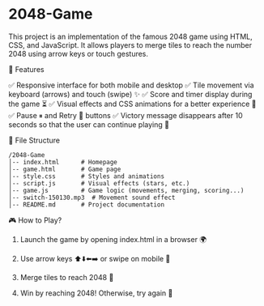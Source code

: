 # 2048-Game

This project is an implementation of the famous 2048 game using HTML, CSS, and JavaScript. It allows players to merge tiles to reach the number 2048 using arrow keys or touch gestures.

🚀 Features

✅ Responsive interface for both mobile and desktop
✅ Tile movement via keyboard (arrows) and touch (swipe) ✨
✅ Score and timer display during the game ⏳
✅ Visual effects and CSS animations for a better experience 🎨
✅ Pause ⏸ and Retry 🔄 buttons
✅ Victory message disappears after 10 seconds so that the user can continue playing 🎉

📂 File Structure
```
/2048-Game
│-- index.html      # Homepage
│-- game.html       # Game page
│-- style.css       # Styles and animations
│-- script.js       # Visual effects (stars, etc.)
│-- game.js         # Game logic (movements, merging, scoring...)
│-- switch-150130.mp3  # Movement sound effect
│-- README.md       # Project documentation
```

🎮 How to Play?

1. Launch the game by opening index.html in a browser 🌍

2. Use arrow keys ⬆️⬇️⬅️➡️ or swipe on mobile 📱

3. Merge tiles to reach 2048 🎯

4. Win by reaching 2048! Otherwise, try again 🔄
   
